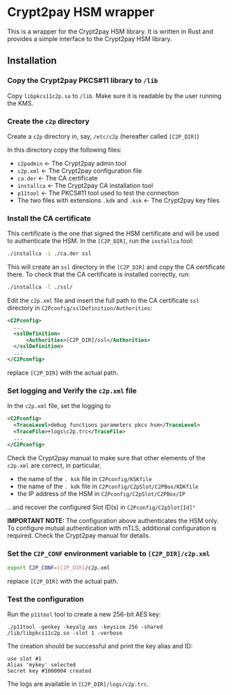# Crypt2pay HSM wrapper

This is a wrapper for the Crypt2pay HSM library. It is written in Rust and provides a simple interface to the Crypt2pay
HSM library.

## Installation

### Copy the Crypt2pay PKCS#11 library to `/lib`

Copy `libpkcs11c2p.so` to `/lib`.
Make sure it is readable by the user running the KMS.

### Create the `c2p` directory

Create a `c2p` directory in, say, `/etc/c2p` (hereafter called `[C2P_DIR]`)

In this directory copy the following files:

 - `c2padmin`   <- The Crypt2pay admin tool
 - `c2p.xml`    <- The Crypt2pay configuration file
 - `ca.der`     <- The CA certificate
 - `installca`  <- The Crypt2pay CA installation tool
-  `p11tool`    <- The PKCS#11 tool used to test the connection
-  The two files with extensions `.kdk` and `.ksk` <- The Crypt2pay key files

### Install the CA certificate

This certificate is the one that signed the HSM certificate and will be used to authenticate the HSM.
In the `[C2P_DIR]`, run the `installca` tool:

```sh
./installca -i ./ca.der ssl
```

This will create an `ssl` directory in the `[C2P_DIR]` and copy the CA certificate there.
To check that the CA certificate is installed correctly, run:

```sh
./installca -l ./ssl/
```

Edit the `c2p.xml` file and insert the full path to the CA certificate `ssl` directory in `C2Pconfig/sslDefinition/Authorities`:
```xml
<C2Pconfig>
  ...
  <sslDefinition>
	  <Authorities>[C2P_DIR]/ssl</Authorities>
  </sslDefinition>
  ...
</C2Pconfig>
```
replace `[C2P_DIR]` with the actual path.

### Set logging and Verify the `c2p.xml` file

In the `c2p.xml` file, set the logging to 

```xml
<C2Pconfig>
  <TraceLevel>debug functions parameters pkcs hsm</TraceLevel>
  <TraceFile>+logs\c2p.trc</TraceFile>
  ...
</C2Pconfig>
```

Check the Crypt2pay manual to make sure that other elements of the `c2p.xml` are correct, in particular,

- the name of the `. ksk` file in `C2Pconfig/KSKfile`
- the name of the `. kdk` file in `C2Pconfig/C2pSlot/C2PBox/KDKfile`
- the IP address of the HSM in `C2Pconfig/C2pSlot/C2PBox/IP`

.. and recover the configured Slot ID(s) in `C2Pconfig/C2pSlot[Id]"`

**IMPORTANT NOTE:** The configuration above authenticates the HSM only.
To configure mutual authentication with mTLS, additional configuration is required.
Check the Crypt2pay manual for details.

### Set the `C2P_CONF` environment variable to `[C2P_DIR]/c2p.xml`

```sh
export C2P_CONF=[C2P_DIR]/c2p.xml
```
replace `[C2P_DIR]` with the actual path.


### Test the configuration

Run the `p11tool` tool to create a new 256-bit AES key:

```shell
./p11tool -genkey -keyalg aes -keysize 256 -shared /lib/libpkcs11c2p.so -slot 1 -verbose
```

The creation should be successful and print the key alias and ID:
```shell
use slot #1
Alias 'mykey' selected
Secret key #1000004 created
```

The logs are available in `[C2P_DIR]/logs/c2p.trc`.